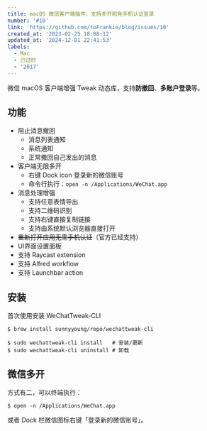 ```yaml
---
title: macOS 微信客户端插件，支持多开和免手机认证登录
number: '#10'
link: 'https://github.com/toFrankie/blog/issues/10'
created_at: '2023-02-25 18:08:12'
updated_at: '2024-12-01 22:41:53'
labels:
  - Mac
  - 已过时
  - '2017'
---
```

微信 macOS 客户端增强 Tweak 动态库，支持**防撤回**、**多账户登录**等。

## 功能

- 阻止消息撤回
  - 消息列表通知
  - 系统通知
  - 正常撤回自己发出的消息
- 客户端无限多开
  - 右键 Dock icon 登录新的微信账号
  - 命令行执行：`open -n /Applications/WeChat.app`
- 消息处理增强
  - 支持任意表情导出
  - 支持二维码识别
  - 支持右键直接复制链接
  - 支持由系统默认浏览器直接打开
- ~~重新打开应用无需手机认证~~（官方已经支持）
- UI界面设置面板
- 支持 Raycast extension
- 支持 Alfred workflow
- 支持 Launchbar action

## 安装

首次使用安装 WeChatTweak-CLI

```shell
$ brew install sunnyyoung/repo/wechattweak-cli
```

```shell
$ sudo wechattweak-cli install   # 安装/更新
$ sudo wechattweak-cli uninstall # 卸载
```

## 微信多开

方式有二，可以终端执行：

```shell
$ open -n /Applications/WeChat.app
```

或者 Dock 栏微信图标右键「登录新的微信账号」。
